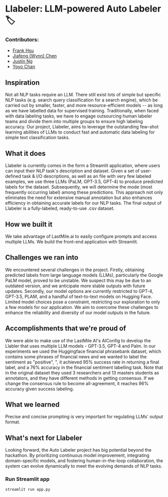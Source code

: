 # Llabeler: LLM-powered Auto Labeler 🏷️

### Contributors:
* [Frank Hsu](https://github.com/Wei-Hsi)
* [Jiafeng (Wynn) Chen](https://github.com/WynnCJF)
* [Justin Ng](https://github.com/jastinjn)
* [Yoyo Chan](https://github.com/wingyiuc)

## Inspiration
Not all NLP tasks require an LLM. There still exist lots of simple but specific NLP tasks (e.g. search query classification for a search engine), which be carried out by smaller, faster, and more resource-efficient models -- as long as we have labelled data for supervised training. Traditionally, when faced with data labeling tasks, we have to engage outsourcing human labeler teams and divide them into multiple groups to ensure high labeling accuracy. Our project, Llabeler, aims to leverage the outstanding few-shot learning abilities of LLMs to conduct fast and automatic data labeling for simple text classification tasks.

## What it does
Llabeler is currently comes in the form a Streamlit application, where users can input their NLP task's description and dataset. Given a set of user-defined task & I/O descriptions, as well as an file with very few labeled examples, we use three LLMs (PaLM, GPT-3.5, GPT-4) to produce predicted labels for the dataset. Subsequently, we will determine the mode (most frequently occurring label) among these predictions. This approach not only eliminates the need for extensive manual annotation but also enhances efficiency in obtaining accurate labels for our NLP tasks. The final output of Llabeler is a fully-labeled, ready-to-use .csv dataset.

## How we built it
We take advantage of LastMile.ai to easily configure prompts and access multiple LLMs. We build the front-end application with Streamlit.

## Challenges we ran into
We encountered several challenges in the project. Firstly, obtaining predicted labels from large language models (LLMs), particularly the Google PaLM model, proved to be unstable. We suspect this may be due to an outdated version, and we anticipate more stable outputs with future updates. Secondly, our model options are currently restricted to GPT-4, GPT-3.5, PLAM, and a handful of text-to-text models on Hugging Face. Limited model choices pose a constraint, restricting our exploration to only a few models for our application. We aim to overcome these challenges to enhance the reliability and diversity of our model outputs in the future.

## Accomplishments that we're proud of
We were able to make use of the LastMile AI's AIConfig to develop the Llabler that uses multiple LLM models - GPT-3.5, GPT-4 and Palm. In our experiments we used the Huggingface financial phrasebank dataset, which contains some phrases of financial news and we wanted to label the sentiment as "positive", ", it achieved 95% success rate in returning a final label, and a 76% accuracy in the financial sentiment labelling task. Note that in the original dataset they used 3 researchers and 13 masters students as annotators, and they have different methods in getting consensus. If we change the consensus rule to become all-agreement, it reaches 96% accuracy given success labeling.

## What we learned
Precise and concise prompting is very important for regulating LLMs' output format.

## What's next for Llabeler
Looking forward, the Auto Labeler project has big potential beyond the hackathon. By prioritizing continuous model improvement, integrating domain-specific models, and fostering human-in-the-loop collaboration, the system can evolve dynamically to meet the evolving demands of NLP tasks.

### Run Streamlit app
```bash
streamlit run app.py
```
